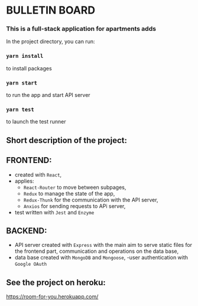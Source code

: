 # BULLETIN BOARD

### This is a full-stack application for apartments adds

In the project directory, you can run:

### `yarn install`

to install packages

### `yarn start`

to run the app and start API server

### `yarn test`

to launch the test runner

## Short description of the project:

## FRONTEND:

- created with `React`,
- applies:
  - `React-Router` to move between subpages,
  - `Redux` to manage the state of the app,
  - `Redux-Thunk` for the communication with the API server,
  - `Anxios` for sending requests to APi server,
- test written with `Jest` and `Enzyme`

## BACKEND:

- API server created with `Express` with the main aim to serve static files for the frontend part, communication and operations on the data base,
- data base created with `MongoDB` and `Mongoose`,
  -user authentication with `Google OAuth`

## See the project on heroku:

https://room-for-you.herokuapp.com/
